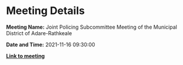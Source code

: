 # Meeting Details

**Meeting Name:** Joint Policing Subcommittee Meeting of the Municipal District of Adare-Rathkeale

**Date and Time:** 2021-11-16 09:30:00

**<a href="https://www.limerick.ie/council/whats-on/joint-policing-subcommittee-meeting-municipal-district-adare-rathkeale" target="_blank">Link to meeting</a>**

